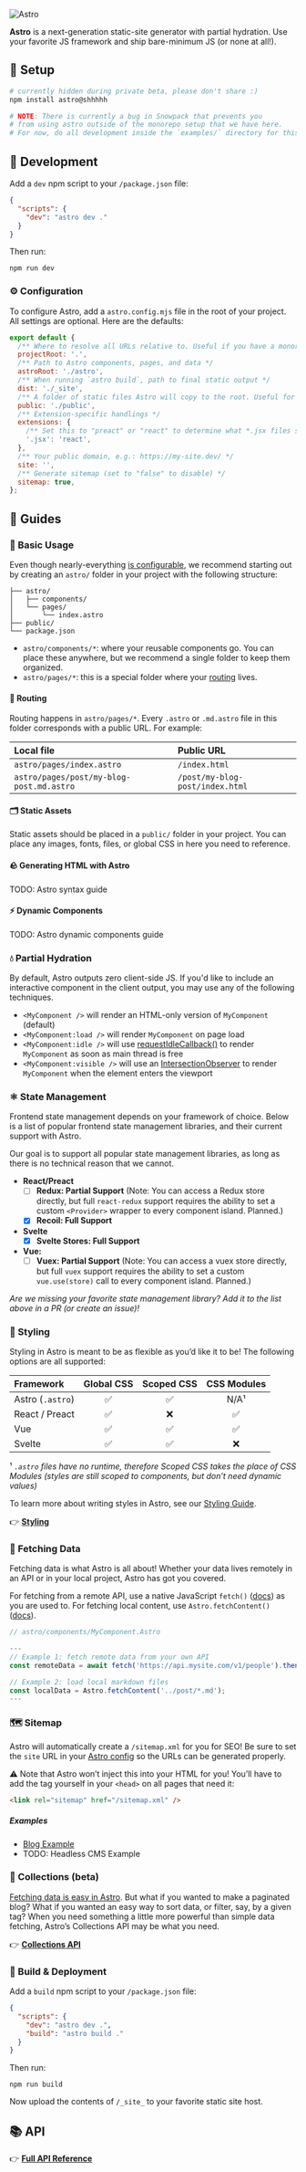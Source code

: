 ![Astro](./assets/social/banner.png)

**Astro** is a next-generation static-site generator with partial hydration. Use your favorite JS framework and ship bare-minimum JS (or none at all!).

## 🔧 Setup

```bash
# currently hidden during private beta, please don't share :)
npm install astro@shhhhh

# NOTE: There is currently a bug in Snowpack that prevents you
# from using astro outside of the monorepo setup that we have here.
# For now, do all development inside the `examples/` directory for this repo.
```

## 🧞 Development

Add a `dev` npm script to your `/package.json` file:

```json
{
  "scripts": {
    "dev": "astro dev ."
  }
}
```

Then run:

```
npm run dev
```

### ⚙️ Configuration

To configure Astro, add a `astro.config.mjs` file in the root of your project. All settings are optional. Here are the defaults:

```js
export default {
  /** Where to resolve all URLs relative to. Useful if you have a monorepo project. */
  projectRoot: '.',
  /** Path to Astro components, pages, and data */
  astroRoot: './astro',
  /** When running `astro build`, path to final static output */
  dist: './_site',
  /** A folder of static files Astro will copy to the root. Useful for favicons, images, and other files that don’t need processing. */
  public: './public',
  /** Extension-specific handlings */
  extensions: {
    /** Set this to "preact" or "react" to determine what *.jsx files should load */
    '.jsx': 'react',
  },
  /** Your public domain, e.g.: https://my-site.dev/ */
  site: '',
  /** Generate sitemap (set to "false" to disable) */
  sitemap: true,
};
```

## 🥾 Guides

### 🚀 Basic Usage

Even though nearly-everything [is configurable][config], we recommend starting out by creating an `astro/` folder in your project with the following structure:

```
├── astro/
│   ├── components/
│   └── pages/
│       └── index.astro
├── public/
└── package.json
```

- `astro/components/*`: where your reusable components go. You can place these anywhere, but we recommend a single folder to keep them organized.
- `astro/pages/*`: this is a special folder where your [routing][routing] lives.

#### 🚦 Routing

Routing happens in `astro/pages/*`. Every `.astro` or `.md.astro` file in this folder corresponds with a public URL. For example:

| Local file                               | Public URL                      |
| :--------------------------------------- | :------------------------------ |
| `astro/pages/index.astro`                | `/index.html`                   |
| `astro/pages/post/my-blog-post.md.astro` | `/post/my-blog-post/index.html` |

#### 🗂 Static Assets

Static assets should be placed in a `public/` folder in your project. You can place any images, fonts, files, or global CSS in here you need to reference.

#### 🪨 Generating HTML with Astro

TODO: Astro syntax guide

#### ⚡ Dynamic Components

TODO: Astro dynamic components guide

### 💧 Partial Hydration

By default, Astro outputs zero client-side JS. If you'd like to include an interactive component in the client output, you may use any of the following techniques.

- `<MyComponent />` will render an HTML-only version of `MyComponent` (default)
- `<MyComponent:load />` will render `MyComponent` on page load
- `<MyComponent:idle />` will use [requestIdleCallback()][mdn-ric] to render `MyComponent` as soon as main thread is free
- `<MyComponent:visible />` will use an [IntersectionObserver][mdn-io] to render `MyComponent` when the element enters the viewport

### ⚛️ State Management

Frontend state management depends on your framework of choice. Below is a list of popular frontend state management libraries, and their current support with Astro.

Our goal is to support all popular state management libraries, as long as there is no technical reason that we cannot.

- **React/Preact**
  - [ ] **Redux: Partial Support** (Note: You can access a Redux store directly, but full `react-redux` support requires the ability to set a custom `<Provider>` wrapper to every component island. Planned.)
  - [x] **Recoil: Full Support**
- **Svelte**
  - [x] **Svelte Stores: Full Support**
- **Vue:**
  - [ ] **Vuex: Partial Support** (Note: You can access a vuex store directly, but full `vuex` support requires the ability to set a custom `vue.use(store)` call to every component island. Planned.)

_Are we missing your favorite state management library? Add it to the list above in a PR (or create an issue)!_

### 💅 Styling

Styling in Astro is meant to be as flexible as you’d like it to be! The following options are all supported:

| Framework        | Global CSS | Scoped CSS | CSS Modules |
| :--------------- | :--------: | :--------: | :---------: |
| Astro (`.astro`) |     ✅     |     ✅     |    N/A¹     |
| React / Preact   |     ✅     |     ❌     |     ✅      |
| Vue              |     ✅     |     ✅     |     ✅      |
| Svelte           |     ✅     |     ✅     |     ❌      |

¹ _`.astro` files have no runtime, therefore Scoped CSS takes the place of CSS Modules (styles are still scoped to components, but don’t need dynamic values)_

To learn more about writing styles in Astro, see our [Styling Guide][docs-styling].

👉 [**Styling**][docs-styling]

### 🐶 Fetching Data

Fetching data is what Astro is all about! Whether your data lives remotely in an API or in your local project, Astro has got you covered.

For fetching from a remote API, use a native JavaScript `fetch()` ([docs][fetch-js]) as you are used to. For fetching local content, use `Astro.fetchContent()` ([docs][fetch-content]).

```js
// astro/components/MyComponent.Astro

---
// Example 1: fetch remote data from your own API
const remoteData = await fetch('https://api.mysite.com/v1/people').then((res) => res.json());

// Example 2: load local markdown files
const localData = Astro.fetchContent('../post/*.md');
---
```

### 🗺️ Sitemap

Astro will automatically create a `/sitemap.xml` for you for SEO! Be sure to set the `site` URL in your [Astro config][config] so the URLs can be generated properly.

⚠️ Note that Astro won’t inject this into your HTML for you! You’ll have to add the tag yourself in your `<head>` on all pages that need it:

```html
<link rel="sitemap" href="/sitemap.xml" />
```

##### Examples

- [Blog Example][example-blog]
- TODO: Headless CMS Example

### 🍱 Collections (beta)

[Fetching data is easy in Astro](#-fetching-data). But what if you wanted to make a paginated blog? What if you wanted an easy way to sort data, or filter, say, by a given tag? When you need something a little more powerful than simple data fetching, Astro’s Collections API may be what you need.

👉 [**Collections API**][docs-collections]

### 🚀 Build & Deployment

Add a `build` npm script to your `/package.json` file:

```json
{
  "scripts": {
    "dev": "astro dev .",
    "build": "astro build ."
  }
}
```

Then run:

```
npm run build
```

Now upload the contents of `/_site_` to your favorite static site host.

## 📚 API

👉 [**Full API Reference**][docs-api]

[config]: #%EF%B8%8F-configuration
[docs-api]: ./docs/api.md
[docs-collections]: ./docs/collections.md
[docs-styling]: ./docs/styling.md
[example-blog]: ./examples/blog
[fetch-content]: ./docs/api.md#fetchcontent
[fetch-js]: https://developer.mozilla.org/en-US/docs/Web/API/Fetch_API
[mdn-io]: https://developer.mozilla.org/en-US/docs/Web/API/Intersection_Observer_API
[mdn-ric]: https://developer.mozilla.org/en-US/docs/Web/API/Window/requestIdleCallback
[routing]: #-routing
